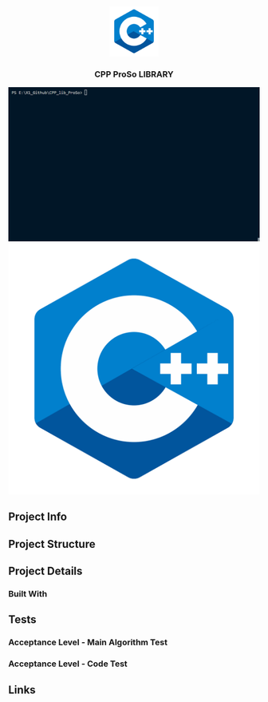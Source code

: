 <!-- PROJECT LOGO -->
<br/>
<div align="center">
    <img src="70_Documentation/00_ReadmeFiles/cpp.png" alt="Logo" width="100" height="100">
  </a>

<h3 align="center">CPP ProSo LIBRARY  </h3>
</div>

![Logo](70_Documentation/00_ReadmeFiles/cmd.gif)
![Logo](70_Documentation/00_ReadmeFiles/cpp.png)
<!-- TABLE OF CONTENTS -->
## Project Info
## Project Structure
## Project Details
### Built With
## Tests
### Acceptance Level - Main Algorithm Test
### Acceptance Level - Code Test
## Links
<!-- MARKDOWN LINKS & IMAGES -->
<!-- https://www.markdownguide.org/basic-syntax/#reference-style-links -->
